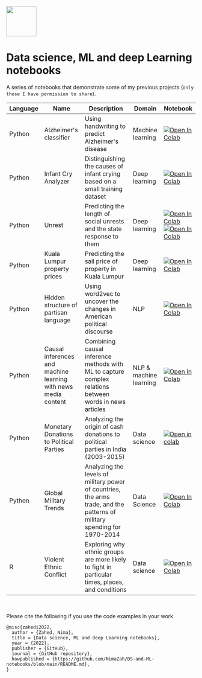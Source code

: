 <img src= "https://66.media.tumblr.com/9cfc02b72fa319eb2a128f7fd30756aa/171346376ae8acc1-ae/s640x960/474fea9aa097c6806ac3e93c7bb777a6f6caae86.png" width = 80>  

# Data science, ML and deep Learning notebooks


A series of notebooks that demonstrate some of my previous projects (`only those I have permission to share`).

| Language | Name | Description | Domain | Notebook | 
| --- | --- | --- | --- | --- |
| Python| Alzheimer's classifier| Using handwriting to predict Alzheimer's disease| Machine learning | [![Open In Colab](https://colab.research.google.com/assets/colab-badge.svg)](https://colab.research.google.com/github/NimaZah/DN/blob/main/DARWIN.ipynb) | |
| Python| Infant Cry Analyzer| Distinguishing the causes of infant crying based on a small training dataset| Deep learning | [![Open In Colab](https://colab.research.google.com/assets/colab-badge.svg)](https://colab.research.google.com/github/NimaZah/Cry/blob/main/Infant_Cry.ipynb) | |
| Python| Unrest | Predicting the length of social unrests and the state response to them | Deep learning | [![Open In Colab](https://colab.research.google.com/assets/colab-badge.svg)](https://colab.research.google.com/github/NimaZah/Unrest/blob/main/notebooks/Data_munging_nima.ipynb) [![Open In Colab](https://colab.research.google.com/assets/colab-badge.svg)](https://colab.research.google.com/github/NimaZah/Unrest/blob/main/notebooks/Deep_learning_model.ipynb) | |
| Python| Kuala Lumpur property prices | Predicting the sail price of property in Kuala Lumpur | Deep learning | [![Open In Colab](https://colab.research.google.com/assets/colab-badge.svg)](https://colab.research.google.com/github/NimaZah/HoursePriceKaggle/blob/main/HoursePriceKaggle.ipynb) |  |
| Python| Hidden structure of partisan language | Using word2vec to uncover the changes in  American political discourse | NLP | [![Open In Colab](https://colab.research.google.com/assets/colab-badge.svg)](https://colab.research.google.com/github/NimaZah/Partisan-language/blob/main/partisan_language.ipynb) |  |
| Python| Causal inferences and machine learning with news media content | Combining causal inference methods with ML to capture complex relations between words in news articles | NLP & machine learning | [![Open In Colab](https://colab.research.google.com/assets/colab-badge.svg)](https://colab.research.google.com/github/NimaZah/DoubleML/blob/main/DoubleML.ipynb)
| Python|Monetary Donations to Political Parties| Analyzing the origin of cash donations to political parties in India (2003-2015) | Data science |[![Open in colab](https://colab.research.google.com/assets/colab-badge.svg)](https://colab.research.google.com/github/NimaZah/Political-Donation-in-India/blob/main/Donations_to_national_political_parties_India.ipynb) | |
| Python| Global Military Trends | Analyzing the levels of military power of countries, the arms trade, and the patterns of military spending for 1970-2014 | Data Science | [![ Open In Colab](https://colab.research.google.com/assets/colab-badge.svg)](https://colab.research.google.com/github/NimaZah/Global-Military-Trends/blob/main/rDMC.ipynb) ||
| R| Violent Ethnic Conflict| Exploring why ethnic groups are more likely to fight in particular times, places, and conditions | Data science |[![Open In Colab](https://colab.research.google.com/assets/colab-badge.svg)](https://colab.research.google.com/github/NimaZah/Ethnic-Conflict/blob/main/EthnicConflictipynb.ipynb)
<br>

Please cite the following if you use the code examples in your work

```
@misc{zahedi2022,
  author = {Zahed, Nima},
  title = {Data science, ML and deep Learning notebooks},
  year = {2022},
  publisher = {GitHub},
  journal = {GitHub repository},
  howpublished = {https://github.com/NimaZah/DS-and-ML-notebooks/blob/main/README.md},
}
```
